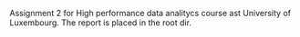 Assignment 2 for High performance data analitycs course ast University of Luxembourg.
The report is placed in the root dir.
